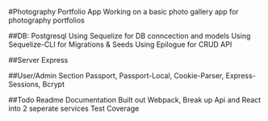 #Photography Portfolio App
    Working on a basic photo gallery app for photography portfolios

##DB: Postgresql
    Using Sequelize for DB conncection and models
    Using Sequelize-CLI for Migrations & Seeds
    Using Epilogue for CRUD API

##Server 
    Express

##User/Admin Section
    Passport, Passport-Local, Cookie-Parser, Express-Sessions, Bcrypt

##Todo 
    Readme Documentation
    Built out Webpack, Break up Api and React into 2 seperate services
    Test Coverage
